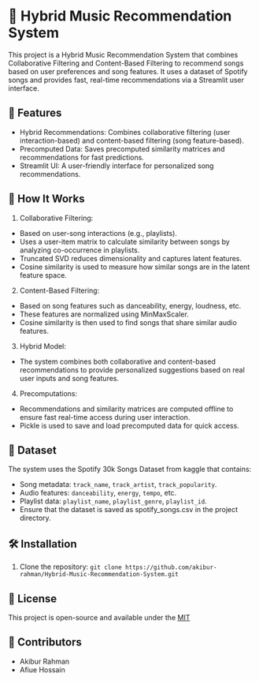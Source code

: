 
# 🎵 Hybrid Music Recommendation System
This project is a Hybrid Music Recommendation System that combines Collaborative Filtering and Content-Based Filtering to recommend songs based on user preferences and song features. It uses a dataset of Spotify songs and provides fast, real-time recommendations via a Streamlit user interface.

## 🚀 Features

- Hybrid Recommendations: Combines collaborative filtering (user interaction-based) and content-based filtering (song feature-based).
- Precomputed Data: Saves precomputed similarity matrices and recommendations for fast predictions.
- Streamlit UI: A user-friendly interface for personalized song recommendations.


## 🧠 How It Works
1. Collaborative Filtering:
- Based on user-song interactions (e.g., playlists).
- Uses a user-item matrix to calculate similarity between songs by analyzing co-occurrence in playlists.
- Truncated SVD reduces dimensionality and captures latent features.
- Cosine similarity is used to measure how similar songs are in the latent feature space.
2. Content-Based Filtering:
- Based on song features such as danceability, energy, loudness, etc.
- These features are normalized using MinMaxScaler.
- Cosine similarity is then used to find songs that share similar audio features.
3. Hybrid Model:
- The system combines both collaborative and content-based recommendations to provide personalized suggestions based on real user inputs and song features.
4. Precomputations:
- Recommendations and similarity matrices are computed offline to ensure fast real-time access during user interaction.
- Pickle is used to save and load precomputed data for quick access.

## 📂 Dataset
The system uses the Spotify 30k Songs Dataset from kaggle that contains:
- Song metadata: `track_name`, `track_artist`, `track_popularity`.
- Audio features: `danceability`, `energy`, `tempo`, etc.
- Playlist data: `playlist_name`, `playlist_genre`, `playlist_id`.
- Ensure that the dataset is saved as spotify_songs.csv in the project directory.
## 🛠️ Installation
1. Clone the repository:
```git clone https://github.com/akibur-rahman/Hybrid-Music-Recommendation-System.git```


## 📜 License

This project is open-source and available under the [MIT](https://choosealicense.com/licenses/mit/)


## 👥 Contributors
- Akibur Rahman
- Afiue Hossain